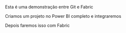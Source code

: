 Esta é uma demonstração entre Git e Fabric

Criamos um projeto no Power BI completo e integraremos

Depois faremos isso com Fabric